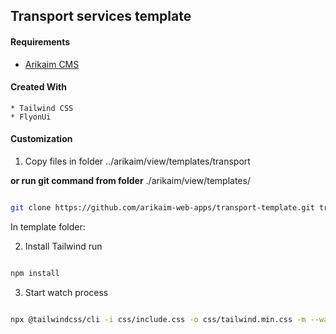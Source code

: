 ## Transport services template

#### Requirements 
  * [Arikaim CMS](https://github.com/arikaim/arikaim)


#### Created With 
    * Tailwind CSS
    * FlyonUi

#### Customization 

1. Copy files in folder ../arikaim/view/templates/transport

<b>or run git command from folder</b> ./arikaim/view/templates/

```sh 

git clone https://github.com/arikaim-web-apps/transport-template.git transport

```


In template folder: 

2. Install Tailwind run 

```sh

npm install

```

3. Start watch process

```sh

npx @tailwindcss/cli -i css/include.css -o css/tailwind.min.css -m --watch

```
